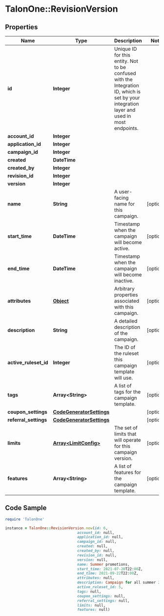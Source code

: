 # TalonOne::RevisionVersion

## Properties

Name | Type | Description | Notes
------------ | ------------- | ------------- | -------------
**id** | **Integer** | Unique ID for this entity. Not to be confused with the Integration ID, which is set by your integration layer and used in most endpoints. | 
**account_id** | **Integer** |  | 
**application_id** | **Integer** |  | 
**campaign_id** | **Integer** |  | 
**created** | **DateTime** |  | 
**created_by** | **Integer** |  | 
**revision_id** | **Integer** |  | 
**version** | **Integer** |  | 
**name** | **String** | A user-facing name for this campaign. | [optional] 
**start_time** | **DateTime** | Timestamp when the campaign will become active. | [optional] 
**end_time** | **DateTime** | Timestamp when the campaign will become inactive. | [optional] 
**attributes** | [**Object**](.md) | Arbitrary properties associated with this campaign. | [optional] 
**description** | **String** | A detailed description of the campaign. | [optional] 
**active_ruleset_id** | **Integer** | The ID of the ruleset this campaign template will use. | [optional] 
**tags** | **Array&lt;String&gt;** | A list of tags for the campaign template. | [optional] 
**coupon_settings** | [**CodeGeneratorSettings**](CodeGeneratorSettings.md) |  | [optional] 
**referral_settings** | [**CodeGeneratorSettings**](CodeGeneratorSettings.md) |  | [optional] 
**limits** | [**Array&lt;LimitConfig&gt;**](LimitConfig.md) | The set of limits that will operate for this campaign version. | [optional] 
**features** | **Array&lt;String&gt;** | A list of features for the campaign template. | [optional] 

## Code Sample

```ruby
require 'TalonOne'

instance = TalonOne::RevisionVersion.new(id: 6,
                                 account_id: null,
                                 application_id: null,
                                 campaign_id: null,
                                 created: null,
                                 created_by: null,
                                 revision_id: null,
                                 version: null,
                                 name: Summer promotions,
                                 start_time: 2021-07-20T22:00Z,
                                 end_time: 2021-09-22T22:00Z,
                                 attributes: null,
                                 description: Campaign for all summer 2021 promotions,
                                 active_ruleset_id: 5,
                                 tags: null,
                                 coupon_settings: null,
                                 referral_settings: null,
                                 limits: null,
                                 features: null)
```


